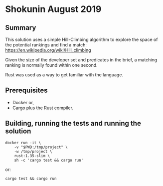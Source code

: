 # Shokunin August 2019

## Summary

This solution uses a simple Hill-Climbing algorithm to explore
the space of the potential rankings and find a match:
https://en.wikipedia.org/wiki/Hill_climbing

Given the size of the developer set and predicates in the brief,
a matching ranking is normally found within one second.

Rust was used as a way to get familiar with the language.

## Prerequisites

- Docker or,
- Cargo plus the Rust compiler.

## Building, running the tests and running the solution

    docker run -it \
        -v "$PWD:/tmp/project" \
        -w /tmp/project \
        rust:1.35-slim \
        sh -c 'cargo test && cargo run'

or:

    cargo test && cargo run
